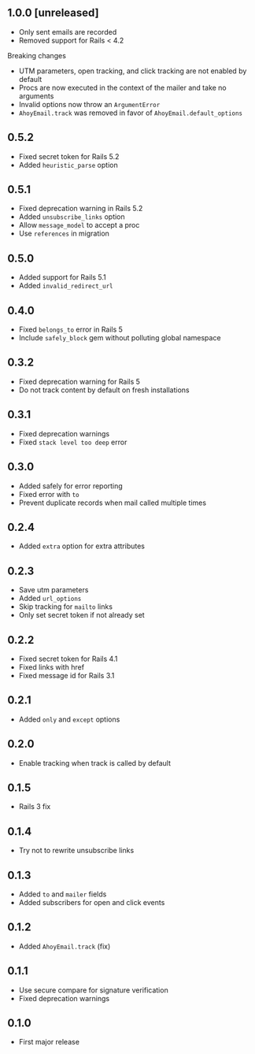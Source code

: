 ## 1.0.0 [unreleased]

- Only sent emails are recorded
- Removed support for Rails < 4.2

Breaking changes

- UTM parameters, open tracking, and click tracking are not enabled by default
- Procs are now executed in the context of the mailer and take no arguments
- Invalid options now throw an `ArgumentError`
- `AhoyEmail.track` was removed in favor of `AhoyEmail.default_options`

## 0.5.2

- Fixed secret token for Rails 5.2
- Added `heuristic_parse` option

## 0.5.1

- Fixed deprecation warning in Rails 5.2
- Added `unsubscribe_links` option
- Allow `message_model` to accept a proc
- Use `references` in migration

## 0.5.0

- Added support for Rails 5.1
- Added `invalid_redirect_url`

## 0.4.0

- Fixed `belongs_to` error in Rails 5
- Include `safely_block` gem without polluting global namespace

## 0.3.2

- Fixed deprecation warning for Rails 5
- Do not track content by default on fresh installations

## 0.3.1

- Fixed deprecation warnings
- Fixed `stack level too deep` error

## 0.3.0

- Added safely for error reporting
- Fixed error with `to`
- Prevent duplicate records when mail called multiple times

## 0.2.4

- Added `extra` option for extra attributes

## 0.2.3

- Save utm parameters
- Added `url_options`
- Skip tracking for `mailto` links
- Only set secret token if not already set

## 0.2.2

- Fixed secret token for Rails 4.1
- Fixed links with href
- Fixed message id for Rails 3.1

## 0.2.1

- Added `only` and `except` options

## 0.2.0

- Enable tracking when track is called by default

## 0.1.5

- Rails 3 fix

## 0.1.4

- Try not to rewrite unsubscribe links

## 0.1.3

- Added `to` and `mailer` fields
- Added subscribers for open and click events

## 0.1.2

- Added `AhoyEmail.track` (fix)

## 0.1.1

- Use secure compare for signature verification
- Fixed deprecation warnings

## 0.1.0

- First major release
